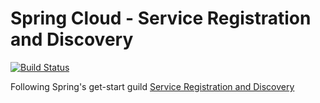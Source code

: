 # Spring Cloud - Service Registration and Discovery
[![Build Status](https://travis-ci.org/iphayao/spring-cloud-registration.svg?branch=master)](https://travis-ci.org/iphayao/spring-cloud-registration)

Following Spring's get-start guild [Service Registration and Discovery](https://spring.io/guides/gs/service-registration-and-discovery/)
